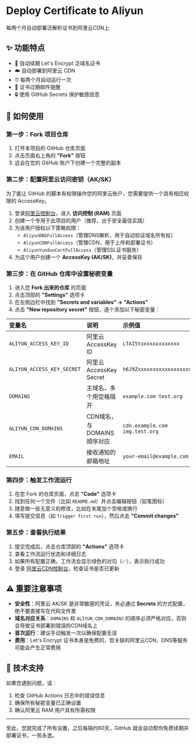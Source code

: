 # Deploy Certificate to Aliyun

每两个月自动部署泛解析证书到阿里云CDN上

## ✨ 功能特点

- 🔄 自动续期 Let's Encrypt 泛域名证书
- ☁️ 自动部署到阿里云 CDN
- ⏰ 每两个月自动运行一次
- 📧 证书过期邮件提醒
- 🔒 使用 GitHub Secrets 保护敏感信息

## 🚀 如何使用

### 第一步：Fork 项目仓库

1. 打开本项目的 GitHub 仓库页面
2. 点击页面右上角的 **"Fork"** 按钮
3. 这会在您的 GitHub 账户下创建一个完整的副本

### 第二步：配置阿里云访问密钥（AK/SK）

为了能让 GitHub 的脚本有权限操作您的阿里云账户，您需要提供一个具有相应权限的 AccessKey。

1. 登录[阿里云控制台](https://homenew.console.aliyun.com/)，进入 **访问控制 (RAM)** 页面
2. 创建一个专用于此项目的用户（推荐，出于安全最佳实践）
3. 为该用户授权以下策略权限：
   - `AliyunDNSFullAccess`（管理DNS解析，用于自动验证域名所有权）
   - `AliyunCDNFullAccess`（管理CDN，用于上传和部署证书）
   - `AliyunYundunCertFullAccess`（管理SSL证书服务）
4. 为这个用户创建一个 **AccessKey (AK/SK)**，并妥善保存

### 第三步：在 GitHub 仓库中设置秘密变量

1. 进入您 **Fork 出来的仓库** 的页面
2. 点击顶部的 **"Settings"** 选项卡
3. 在左侧边栏中找到 **"Secrets and variables" → "Actions"**
4. 点击 **"New repository secret"** 按钮，逐个添加以下秘密变量：

| 变量名                     | 说明                       | 示例值                         |
| :------------------------- | :------------------------- | :----------------------------- |
| `ALIYUN_ACCESS_KEY_ID`     | 阿里云 AccessKey ID        | `LTAI5txxxxxxxxxxxxx`          |
| `ALIYUN_ACCESS_KEY_SECRET` | 阿里云 AccessKey Secret    | `h6J9Zxxxxxxxxxxxxxxxxxxxx`    |
| `DOMAINS`                  | 主域名，多个用空格隔开     | `example.com test.org`         |
| `ALIYUN_CDN_DOMAINS`       | CDN域名，与DOMAINS顺序对应 | `cdn.example.com img.test.org` |
| `EMAIL`                    | 接收通知的邮箱地址         | `your-email@example.com`       |

### 第四步：触发工作流运行

1. 在您 Fork 的仓库页面，点击 **"Code"** 选项卡
2. 找到任何一个文件（比如 `README.md`）并点击编辑按钮（铅笔图标）
3. 随意做一些无意义的修改，比如在末尾加个空格或换行
4. 填写提交信息（如 `Trigger first run`），然后点击 **"Commit changes"**

### 第五步：查看执行结果

1. 提交完成后，点击仓库顶部的 **"Actions"** 选项卡
2. 查看工作流运行状态和详细日志
3. 如果所有配置正确，工作流会显示绿色的对勾（✅），表示执行成功
4. 登录 [阿里云CDN控制台](https://cdn.console.aliyun.com/)，检查证书是否已更新

## ⚠️ 重要注意事项

- **安全性**：阿里云 AK/SK 是非常敏感的凭证，务必通过 **Secrets** 的方式配置，绝不要直接写在代码文件里
- **域名对应关系**：`DOMAINS` 和 `ALIYUN_CDN_DOMAINS` 的顺序必须严格对应，否则会导致证书部署到错误的CDN域名上
- **首次运行**：建议手动触发一次以确保配置无误
- **费用**：Let's Encrypt 证书本身是免费的，但关联的阿里云CDN、DNS等服务可能会产生正常费用

## 🔧 技术支持

如果您遇到问题，请：

1. 检查 GitHub Actions 日志中的错误信息
2. 确保所有秘密变量已正确设置
3. 确认阿里云 RAM 用户具有所需权限

------

至此，您就完成了所有设置，之后每隔约60天，GitHub 就会自动帮你免费续期并部署证书，一劳永逸。
